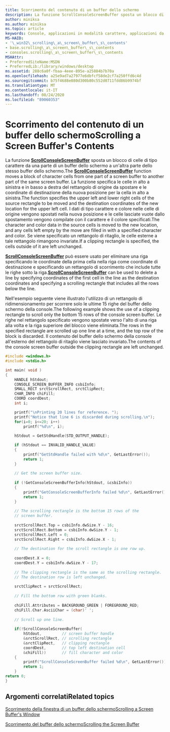 ```yaml
---
title: Scorrimento del contenuto di un buffer dello schermo
description: La funzione ScrollConsoleScreenBuffer sposta un blocco di celle di tipo carattere da una parte di un buffer dello schermo a un'altra parte dello stesso buffer dello schermo.
author: miniksa
ms.author: miniksa
ms.topic: article
keywords: Console, applicazioni in modalità carattere, applicazioni da riga di comando, applicazioni Terminal, API console
MS-HAID:
- '\_win32\_scrolling\_a\_screen\_buffer\_s\_contents'
- base.scrolling\_a\_screen\_buffer\_s\_contents
- consoles.scrolling\_a\_screen\_buffer\_s\_contents
MSHAttr:
- PreferredSiteName:MSDN
- PreferredLib:/library/windows/desktop
ms.assetid: 288c6a0f-fbaa-4eee-895e-a25884b7b70a
ms.openlocfilehash: a25e9ad7a27977e6dbfcf58de2cf7a250ffd6c4d
ms.sourcegitcommit: b75f4688e080d300b80c552d0711fdd86b9974bf
ms.translationtype: MT
ms.contentlocale: it-IT
ms.lasthandoff: 08/24/2020
ms.locfileid: "89060353"
---
```

# <a name="scrolling-a-screen-buffers-contents"></a><span data-ttu-id="93de1-104">Scorrimento del contenuto di un buffer dello schermo</span><span class="sxs-lookup"><span data-stu-id="93de1-104">Scrolling a Screen Buffer's Contents</span></span>


<span data-ttu-id="93de1-105">La funzione [**ScrollConsoleScreenBuffer**](scrollconsolescreenbuffer.md) sposta un blocco di celle di tipo carattere da una parte di un buffer dello schermo a un'altra parte dello stesso buffer dello schermo.</span><span class="sxs-lookup"><span data-stu-id="93de1-105">The [**ScrollConsoleScreenBuffer**](scrollconsolescreenbuffer.md) function moves a block of character cells from one part of a screen buffer to another part of the same screen buffer.</span></span> <span data-ttu-id="93de1-106">La funzione specifica le celle in alto a sinistra e in basso a destra del rettangolo di origine da spostare e le coordinate di destinazione della nuova posizione per la cella in alto a sinistra.</span><span class="sxs-lookup"><span data-stu-id="93de1-106">The function specifies the upper left and lower right cells of the source rectangle to be moved and the destination coordinates of the new location for the upper left cell.</span></span> <span data-ttu-id="93de1-107">I dati di tipo carattere e colore nelle celle di origine vengono spostati nella nuova posizione e le celle lasciate vuote dallo spostamento vengono compilate con il carattere e il colore specificati.</span><span class="sxs-lookup"><span data-stu-id="93de1-107">The character and color data in the source cells is moved to the new location, and any cells left empty by the move are filled in with a specified character and color.</span></span> <span data-ttu-id="93de1-108">Se viene specificato un rettangolo di ritaglio, le celle esterne a tale rettangolo rimangono invariate.</span><span class="sxs-lookup"><span data-stu-id="93de1-108">If a clipping rectangle is specified, the cells outside of it are left unchanged.</span></span>

<span data-ttu-id="93de1-109">[**ScrollConsoleScreenBuffer**](scrollconsolescreenbuffer.md) può essere usato per eliminare una riga specificando le coordinate della prima cella nella riga come coordinate di destinazione e specificando un rettangolo di scorrimento che include tutte le righe sotto la riga.</span><span class="sxs-lookup"><span data-stu-id="93de1-109">[**ScrollConsoleScreenBuffer**](scrollconsolescreenbuffer.md) can be used to delete a line by specifying coordinates of the first cell in the line as the destination coordinates and specifying a scrolling rectangle that includes all the rows below the line.</span></span>

<span data-ttu-id="93de1-110">Nell'esempio seguente viene illustrato l'utilizzo di un rettangolo di ridimensionamento per scorrere solo le ultime 15 righe del buffer dello schermo della console.</span><span class="sxs-lookup"><span data-stu-id="93de1-110">The following example shows the use of a clipping rectangle to scroll only the bottom 15 rows of the console screen buffer.</span></span> <span data-ttu-id="93de1-111">Le righe nel rettangolo specificato vengono spostate verso l'alto di una riga alla volta e la riga superiore del blocco viene eliminata.</span><span class="sxs-lookup"><span data-stu-id="93de1-111">The rows in the specified rectangle are scrolled up one line at a time, and the top row of the block is discarded.</span></span> <span data-ttu-id="93de1-112">Il contenuto del buffer dello schermo della console all'esterno del rettangolo di ritaglio viene lasciato invariato.</span><span class="sxs-lookup"><span data-stu-id="93de1-112">The contents of the console screen buffer outside the clipping rectangle are left unchanged.</span></span>

```C
#include <windows.h>
#include <stdio.h>

int main( void )
{
    HANDLE hStdout; 
    CONSOLE_SCREEN_BUFFER_INFO csbiInfo; 
    SMALL_RECT srctScrollRect, srctClipRect; 
    CHAR_INFO chiFill; 
    COORD coordDest; 
    int i;

    printf("\nPrinting 20 lines for reference. ");
    printf("Notice that line 6 is discarded during scrolling.\n");
    for(i=0; i<=20; i++)
        printf("%d\n", i);
 
    hStdout = GetStdHandle(STD_OUTPUT_HANDLE); 

    if (hStdout == INVALID_HANDLE_VALUE) 
    {
        printf("GetStdHandle failed with %d\n", GetLastError()); 
        return 1;
    }
 
    // Get the screen buffer size. 
 
    if (!GetConsoleScreenBufferInfo(hStdout, &csbiInfo)) 
    {
        printf("GetConsoleScreenBufferInfo failed %d\n", GetLastError()); 
        return 1;
    }
 
    // The scrolling rectangle is the bottom 15 rows of the 
    // screen buffer. 
 
    srctScrollRect.Top = csbiInfo.dwSize.Y - 16; 
    srctScrollRect.Bottom = csbiInfo.dwSize.Y - 1; 
    srctScrollRect.Left = 0; 
    srctScrollRect.Right = csbiInfo.dwSize.X - 1; 
 
    // The destination for the scroll rectangle is one row up. 
 
    coordDest.X = 0; 
    coordDest.Y = csbiInfo.dwSize.Y - 17; 
 
    // The clipping rectangle is the same as the scrolling rectangle. 
    // The destination row is left unchanged. 
 
    srctClipRect = srctScrollRect; 
 
    // Fill the bottom row with green blanks. 
 
    chiFill.Attributes = BACKGROUND_GREEN | FOREGROUND_RED; 
    chiFill.Char.AsciiChar = (char)' '; 
 
    // Scroll up one line. 
 
    if(!ScrollConsoleScreenBuffer(  
        hStdout,         // screen buffer handle 
        &srctScrollRect, // scrolling rectangle 
        &srctClipRect,   // clipping rectangle 
        coordDest,       // top left destination cell 
        &chiFill))       // fill character and color
    {
        printf("ScrollConsoleScreenBuffer failed %d\n", GetLastError()); 
        return 1;
    }
return 0;
}
```

## <a name="span-idrelated_topicsspanrelated-topics"></a><span data-ttu-id="93de1-113"><span id="related_topics"></span>Argomenti correlati</span><span class="sxs-lookup"><span data-stu-id="93de1-113"><span id="related_topics"></span>Related topics</span></span>


[<span data-ttu-id="93de1-114">Scorrimento della finestra di un buffer dello schermo</span><span class="sxs-lookup"><span data-stu-id="93de1-114">Scrolling a Screen Buffer's Window</span></span>](scrolling-a-screen-buffer-s-window.md)

[<span data-ttu-id="93de1-115">Scorrimento del buffer dello schermo</span><span class="sxs-lookup"><span data-stu-id="93de1-115">Scrolling the Screen Buffer</span></span>](scrolling-the-screen-buffer.md)

 

 




